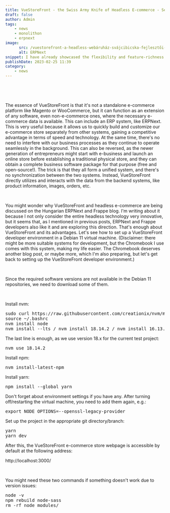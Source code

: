 ```yaml
---
title: VueStoreFront - the Swiss Army Knife of Headless E-commerce - Setting Up a Developer Environment
draft: false
author: Admin
tags:
    - news
    - monolithon
    - erpnext
image:
      src: /vuestorefront-a-headless-webáruház-svájcibicska-fejlesztői-környezet-kialakítása.png
      alt: ERPNext
snippet: I have already showcased the flexibility and feature-richness of ERPNext, but I've also mentioned that it's beneficial to use it alongside other software. One such solution is VueStoreFront, a headless e-commerce platform.
publishDate: 2023-02-25 11:39
category:
    - news
---
```


<p><br></p><p><br></p><p>The essence of VueStoreFront is that it's not a standalone e-commerce platform like Magento or WooCommerce, but it can function as an extension of any software, even non-e-commerce ones, where the necessary e-commerce data is available. This can include an ERP system, like ERPNext. This is very useful because it allows us to quickly build and customize our e-commerce store separately from other systems, gaining a competitive advantage in terms of speed and technology. At the same time, there's no need to interfere with our business processes as they continue to operate seamlessly in the background. This can also be reversed, as the newer generation of entrepreneurs might start with e-business and launch an online store before establishing a traditional physical store, and they can obtain a complete business software package for that purpose (free and open-source!). The trick is that they all form a unified system, and there's no synchronization between the two systems. Instead, VueStoreFront directly utilizes and interacts with the data from the backend systems, like product information, images, orders, etc.</p><p><br></p><p>You might wonder why VueStoreFront and headless e-commerce are being discussed on the Hungarian ERPNext and Frappe blog. I'm writing about it because I not only consider the entire headless technology very innovative, but it seems that, as I mentioned in previous posts, ERPNext and Frappe developers also like it and are exploring this direction. That's enough about VueStoreFront and its advantages. Let's see how to set up a VueStoreFront developer environment in a Debian 11 virtual machine. (Disclaimer: there might be more suitable systems for development, but the Chromebook I use comes with this system, making my life easier. The Chromebook deserves another blog post, or maybe more, which I'm also preparing, but let's get back to setting up the VueStoreFront developer environment.)</p><p><br></p><p>Since the required software versions are not available in the Debian 11 repositories, we need to download some of them.</p><p><br></p><p>Install nvm:</p><pre class="ql-code-block-container" spellcheck="false"><div class="ql-code-block" data-language="plain">sudo curl https://raw.githubusercontent.com/creationix/nvm/master/install.sh | bash</div><div class="ql-code-block" data-language="plain">source ~/.bashrc</div><div class="ql-code-block" data-language="plain">nvm install node</div><div class="ql-code-block" data-language="plain">nvm install --lts / nvm install 18.14.2 / nvm install 16.13.0</div></pre><p>The last line is enough, as we use version 18.x for the current test project:</p><pre class="ql-code-block-container" spellcheck="false"><div class="ql-code-block" data-language="plain">nvm use 18.14.2</div></pre><p>Install npm:</p><pre class="ql-code-block-container" spellcheck="false"><div class="ql-code-block" data-language="plain">nvm install-latest-npm</div></pre><p>Install yarn:</p><pre class="ql-code-block-container" spellcheck="false"><div class="ql-code-block" data-language="plain">npm install --global yarn</div></pre><p>Don't forget about environment settings if you have any. After turning off/restarting the virtual machine, you need to add them again, e.g.:</p><pre class="ql-code-block-container" spellcheck="false"><div class="ql-code-block" data-language="plain">export NODE_OPTIONS=--openssl-legacy-provider</div></pre><p>Set up the project in the appropriate git directory/branch:</p><pre class="ql-code-block-container" spellcheck="false"><div class="ql-code-block" data-language="plain">yarn</div><div class="ql-code-block" data-language="plain">yarn dev</div></pre><p>After this, the VueStoreFront e-commerce store webpage is accessible by default at the following address:</p><p>http://localhost:3000/</p><p><br></p><p>You might need these two commands if something doesn't work due to version issues:</p><pre class="ql-code-block-container" spellcheck="false"><div class="ql-code-block" data-language="plain">node -v</div><div class="ql-code-block" data-language="plain">npm rebuild node-sass</div><div class="ql-code-block" data-language="plain">rm -rf node_modules/</div></pre>


